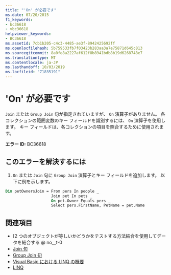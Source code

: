 ```yaml
---
title: "'On' が必要です"
ms.date: 07/20/2015
f1_keywords:
- bc36618
- vbc36618
helpviewer_keywords:
- BC36618
ms.assetid: 7cb1b205-c4c3-4485-ae3f-8942425692ff
ms.openlocfilehash: 5b759533fb7f03423b283aa3a7e75871d645c813
ms.sourcegitcommit: 8a0fe8a2227af612f8b8941bdb8b19d6268748e7
ms.translationtype: MT
ms.contentlocale: ja-JP
ms.lasthandoff: 10/03/2019
ms.locfileid: "71835191"
---
```

# <a name="on-expected"></a>'On' が必要です
`Join` または `Group Join` 句が指定されていますが、 `On` 演算子がありません。 各コレクションの範囲変数のキー フィールドを識別するには、 `On` 演算子を使用します。 キー フィールドは、各コレクションの項目を照合するために使用されます。  
  
 **エラー ID:** BC36618  
  
## <a name="to-correct-this-error"></a>このエラーを解決するには  
  
1. `On` または `Join` 句に `Group Join` 演算子とキー フィールドを追加します。 以下に例を示します。
  
```vb  
Dim petOwnersJoin = From pers In people _  
                    Join pet In pets _  
                    On pet.Owner Equals pers _  
                    Select pers.FirstName, PetName = pet.Name  
```  
  
## <a name="see-also"></a>関連項目

- [2 つのオブジェクトが等しいかどうかをテストする方法結合を使用してデータを結合する @ no__t-0
- [Join 句](../../visual-basic/language-reference/queries/join-clause.md)
- [Group Join 句](../../visual-basic/language-reference/queries/group-join-clause.md)
- [Visual Basic における LINQ の概要](../../visual-basic/programming-guide/language-features/linq/introduction-to-linq.md)
- [LINQ](../../visual-basic/programming-guide/language-features/linq/index.md)
